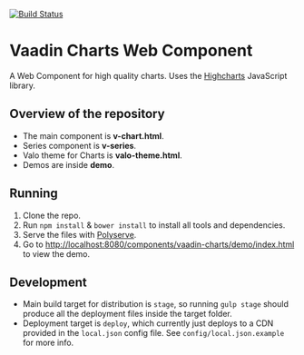 [![Build Status](https://api.travis-ci.org/vaadin/charts-component.svg?branch=master)](https://api.travis-ci.org/vaadin/charts-component)


# Vaadin Charts Web Component

A Web Component for high quality charts. Uses the [Highcharts](http://www.highcharts.com/) JavaScript library.

## Overview of the repository

 - The main component is **v-chart.html**.
 - Series component is **v-series**.
 - Valo theme for Charts is **valo-theme.html**.
 - Demos are inside **demo**.

## Running

1. Clone the repo.
2. Run `npm install` & `bower install` to install all tools and dependencies.
3. Serve the files with [Polyserve](https://github.com/PolymerLabs/polyserve).
4. Go to [http://localhost:8080/components/vaadin-charts/demo/index.html](http://localhost:8080/components/vaadin-charts/demo/index.html) to view the demo.

## Development

 - Main build target for distribution is `stage`, so running `gulp stage` should produce all the deployment files
   inside the target folder.
 - Deployment target is `deploy`, which currently just deploys to a CDN provided in the `local.json` config file. See `config/local.json.example` for more info.
